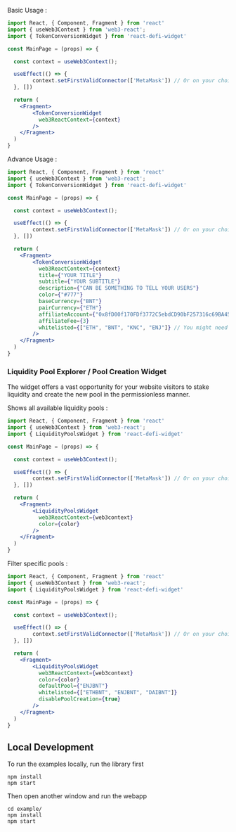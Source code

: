 
Basic Usage :

```jsx
import React, { Component, Fragment } from 'react'
import { useWeb3Context } from 'web3-react';
import { TokenConversionWidget } from 'react-defi-widget'

const MainPage = (props) => {

  const context = useWeb3Context();

  useEffect(() => {
        context.setFirstValidConnector(['MetaMask']) // Or on your choice
  }, [])

  return (
    <Fragment>
        <TokenConversionWidget
          web3ReactContext={context}
        />
    </Fragment>
  )
}
```

Advance Usage :

```jsx
import React, { Component, Fragment } from 'react'
import { useWeb3Context } from 'web3-react';
import { TokenConversionWidget } from 'react-defi-widget'

const MainPage = (props) => {

  const context = useWeb3Context();

  useEffect(() => {
        context.setFirstValidConnector(['MetaMask']) // Or on your choice
  }, [])

  return (
    <Fragment>
        <TokenConversionWidget
          web3ReactContext={context}
          title={"YOUR TITLE"}
          subtitle={"YOUR SUBTITLE"}
          description={"CAN BE SOMETHING TO TELL YOUR USERS"}
          color={"#777"}
          baseCurrency={"BNT"}
          pairCurrency={"ETH"}
          affiliateAccount={"0x8fD00f170FDf3772C5ebdCD90bF257316c69BA45"}
          affiliateFee={3}
          whitelisted={["ETH", "BNT", "KNC", "ENJ"]} // You might need to check all available tokens first
        />
    </Fragment>
  )
}
```

### Liquidity Pool Explorer / Pool Creation Widget

The widget offers a vast opportunity for your website visitors to stake liquidity and create the new pool in the permissionless manner.

Shows all available liquidity pools :

```jsx
import React, { Component, Fragment } from 'react'
import { useWeb3Context } from 'web3-react';
import { LiquidityPoolsWidget } from 'react-defi-widget'

const MainPage = (props) => {

  const context = useWeb3Context();

  useEffect(() => {
        context.setFirstValidConnector(['MetaMask']) // Or on your choice
  }, [])

  return (
    <Fragment>
        <LiquidityPoolsWidget
          web3ReactContext={web3context}
          color={color}
        />
    </Fragment>
  )
}
```

Filter specific pools :

```jsx
import React, { Component, Fragment } from 'react'
import { useWeb3Context } from 'web3-react';
import { LiquidityPoolsWidget } from 'react-defi-widget'

const MainPage = (props) => {

  const context = useWeb3Context();

  useEffect(() => {
        context.setFirstValidConnector(['MetaMask']) // Or on your choice
  }, [])

  return (
    <Fragment>
        <LiquidityPoolsWidget
          web3ReactContext={web3context}
          color={color}
          defaultPool={"ENJBNT"}
          whitelisted={["ETHBNT", "ENJBNT", "DAIBNT"]}
          disablePoolCreation={true}
        />
    </Fragment>
  )
}
```


## Local Development

To run the examples locally, run the library first

```
npm install
npm start
```

Then open another window and run the webapp

```
cd example/
npm install
npm start
```
